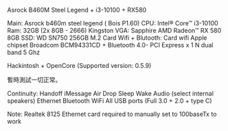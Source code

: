 Asrock B460M Steel Legend + i3-10100 + RX580



Main: Asrock b460m steel legend ( Bois P1.60)
CPU: Intel® Core™ i3-10100
Ram: 32GB (2x 8GB - 2666) Kingston
VGA: Sapphire AMD Radeon™ RX 580 8GB
SSD: WD SN750 256GB M.2 
Card Wifi + Blutooth: Card wifi Apple chipset Broadcom BCM94331CD + Bluetooth 4.0- PCI Express x 1 N dual band 5 Ghz 


Hackintosh + OpenCore (Supported version: 0.5.9)

暫時測試一切正常。

Continuity:
Handoff
iMessage
Air Drop
Sleep
Wake
Audio (select internal speakers)
Ethernet
Bluetooth
WiFi
All USB ports (Full 3.0 + 2.0 + type C)


Note: Realtek 8125 Ethernet card required to manually set to 100baseTx to work